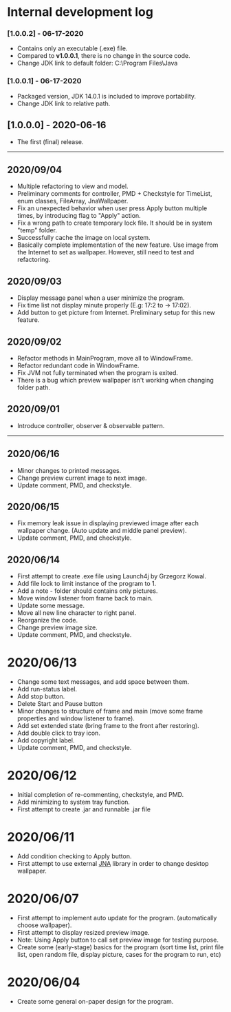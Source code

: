 # Internal development log
### [1.0.0.2] - 06-17-2020
- Contains only an executable (.exe) file.
- Compared to **v1.0.0.1**, there is no change in the source code.
- Change JDK link to default folder: C:\Program Files\Java

### [1.0.0.1] - 06-17-2020
- Packaged version, JDK 14.0.1 is included to improve portability.
- Change JDK link to relative path.

## [1.0.0.0] - 2020-06-16
- The first (final) release.
___

## 2020/09/04
- Multiple refactoring to view and model.
- Preliminary comments for controller, PMD + Checkstyle for TimeList, enum classes, FileArray, JnaWallpaper.
- Fix an unexpected behavior when user press Apply button multiple times, by introducing flag to "Apply" action.
- Fix a wrong path to create temporary lock file. It should be in system "temp" folder.
- Successfully cache the image on local system.
- Basically complete implementation of the new feature. Use image from the Internet to set as wallpaper. However, still need to test and refactoring.

## 2020/09/03
- Display message panel when a user minimize the program.
- Fix time list not display minute properly (E.g: 17:2 to -> 17:02).
- Add button to get picture from Internet. Preliminary setup for this new feature.

## 2020/09/02
- Refactor methods in MainProgram, move all to WindowFrame.
- Refactor redundant code in WindowFrame.
- Fix JVM not fully terminated when the program is exited.
- There is a bug which preview wallpaper isn't working when changing folder path.


## 2020/09/01
- Introduce controller, observer & observable pattern.
___

## 2020/06/16
- Minor changes to printed messages.
- Change preview current image to next image.
- Update comment, PMD, and checkstyle.

## 2020/06/15
- Fix memory leak issue in displaying previewed image after each wallpaper change. (Auto update and middle panel preview).
- Update comment, PMD, and checkstyle.

## 2020/06/14
- First attempt to create .exe file using Launch4j by Grzegorz Kowal.
- Add file lock to limit instance of the program to 1.
- Add a note - folder should contains only pictures.
- Move window listener from frame back to main.
- Update some message.
- Move all new line character to right panel.
- Reorganize the code.
- Change preview image size.
- Update comment, PMD, and checkstyle.

# 2020/06/13
- Change some text messages, and add space between them.
- Add run-status label.
- Add stop button.
- Delete Start and Pause button
- Minor changes to structure of frame and main (move some frame properties and window listener to frame).
- Add set extended state (bring frame to the front after restoring).
- Add double click to tray icon.
- Add copyright label.
- Update comment, PMD, and checkstyle.

# 2020/06/12
- Initial completion of re-commenting, checkstyle, and PMD.
- Add minimizing to system tray function.
- First attempt to create .jar and runnable .jar file

# 2020/06/11
- Add condition checking to Apply button.
- First attempt to use external [JNA](https://github.com/java-native-access/jna) library in order to change desktop wallpaper.

# 2020/06/07
- First attempt to implement auto update for the program. (automatically choose wallpaper).
- First attempt to display resized preview image.
- Note: Using Apply button to call set preview image for testing purpose.
- Create some (early-stage) basics for the program (sort time list, print file list, open random file, display picture, cases for the program to run, etc)

# 2020/06/04
- Create some general on-paper design for the program.
